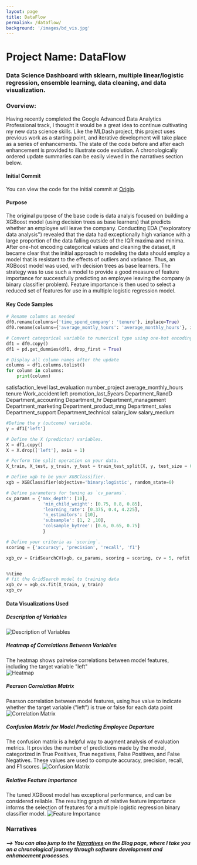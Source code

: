 ```yaml
---
layout: page
title: DataFlow
permalink: /dataflow/
background: '/images/bd_vis.jpg'
---
```


# Project Name: DataFlow

### Data Science Dashboard with sklearn, multiple linear/logistic regression, ensemble learning, data cleaning, and data visualization.

### Overview:
Having recently completed the Google Advanced Data Analytics Professional track, I thought it would be a great idea to continue cultivating my new data science skills.
Like the MLDash project, this project uses previous work as a starting point, and iterative development will take place as a series of enhancements. The state of the code 
before and after each enhancement is provided to illustrate code evolution. A chronologically ordered update summaries can be easily viewed in the narratives section below.

#### Initial Commit
You can view the code for the initial commit at [Origin][1-origin].

#### Purpose
The original purpose of the base code is data analyis focused on building a XGBoost model (using decision trees as base learners) that predicts whether an employee will leave the company. Conducting EDA ("exploratory data analysis") revealed that the data had exceptionally high variance with a large proportion of the data falling outside of the IQR maxima and minima. After one-hot encoding categorical values and cleaning the dataset, it became clear that the initial approach to modeling the data should employ a model that is resistant to the effects of outliers and variance. Thus, an XGBoost model was used, with decision trees as base learners. The strategy was to use such a model to provide a good measure of feature importance for successfully predicting an employee leaving the company (a binary classifier problem). Feature importance is then used to select a reduced set of features for use in a multiple logistic regression model.


#### Key Code Samples
```python
# Rename columns as needed
df0.rename(columns={'time_spend_company': 'tenure'}, inplace=True)
df0.rename(columns={'average_montly_hours': 'average_monthly_hours'}, inplace=True)

# Convert categorical variable to numerical type using one-hot encoding
df1 = df0.copy()
df1 = pd.get_dummies(df1, drop_first = True)

# Display all column names after the update
columns = df1.columns.tolist()
for column in columns:
    print(column)
```
satisfaction_level
last_evaluation
number_project
average_monthly_hours
tenure
Work_accident
left
promotion_last_5years
Department_RandD
Department_accounting
Department_hr
Department_management
Department_marketing
Department_product_mng
Department_sales
Department_support
Department_technical
salary_low
salary_medium

```python
#Define the y (outcome) variable.
y = df1['left']

# Define the X (predictor) variables.
X = df1.copy()
X = X.drop(['left'], axis = 1)

# Perform the split operation on your data.
X_train, X_test, y_train, y_test = train_test_split(X, y, test_size = 0.25, random_state = 0)

# Define xgb to be your XGBClassifier.
xgb = XGBClassifier(objective='binary:logistic', random_state=0)

# Define parameters for tuning as `cv_params`.
cv_params = {'max_depth': [10],
              'min_child_weight': [0.75, 0.8, 0.85],
              'learning_rate': [0.375, 0.4, 4.225],
              'n_estimators': [10],
              'subsample': [1, 2 ,10],
              'colsample_bytree': [0.6, 0.65, 0.75]
              }

# Define your criteria as `scoring`.
scoring = {'accuracy', 'precision', 'recall', 'f1'}

xgb_cv = GridSearchCV(xgb, cv_params, scoring = scoring, cv = 5, refit = 'f1', n_jobs = -1, verbose=True)


%%time
# fit the GridSearch model to training data
xgb_cv = xgb_cv.fit(X_train, y_train)
xgb_cv
```
#### Data Visualizations Used
##### Description of Variables
![Description of Variables](/images/gada_variables.jpg "Description of Variables")
##### Heatmap of Correlations Between Variables
The heatmap shows pairwise correlations between model features, including the target variable "left"  
![Heatmap](/images/gada_heatmap.jpg "Heatmap of Correlations Between Variables")

##### Pearson Correlation Matrix
Pearson correlation between model features, using hue value to indicate whether the target variable ("left") is true or false for each data point 
![Correlation Matrix](/images/gada_corr_matrix.jpg "Pearson Correlation Matrix")

##### Confusion Matrix for Model Predicting Employee Departure
The confusion matrix is a helpful way to augment analysis of evaluation metrics. It provides the number of predictions made by the model, categorized in True Positives, True negatives, False Positives, and False Negatives. These values are used to compute accuracy, precision, recall, and F1 scores.
![Confusion Matrix](/images/gada_conf_matrix.jpg "Confusion Matrix for prediction of employee leaving company")

##### Relative Feature Importance
The tuned XGBoost model has exceptional performance, and can be considered reliable. The resulting graph of relative feature importance informs the selection of features for a multiple logistic regression binary classifier model.
![Feature Importance](/images/gada_feat_imp.jpg "Relative Feature Importance")


[1-origin]: https://github.com/lumutek/lumutek.github.io/tree/main/DataFlow/1-Origin


### Narratives
##### --> You can also jump to the [Narratives][blog-posts] on the Blog page, where I take you on a chronological journey through software development and enhancement processes.

[blog-posts]: https://lumutek.github.io/capstone/narratives/2023/12/09/Origin.html
